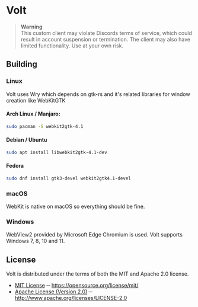 # Volt

> **Warning**\
> This custom client may violate Discords terms of service, which could result in account suspension or termination. The client may also have limited functionality. Use at your own risk.

## Building

### Linux
Volt uses Wry which depends on gtk-rs and it's related libraries for window creation like WebKitGTK

#### Arch Linux / Manjaro:
```sh
sudo pacman -S webkit2gtk-4.1
```

####  Debian / Ubuntu
```sh
sudo apt install libwebkit2gtk-4.1-dev
```

#### Fedora
```sh
sudo dnf install gtk3-devel webkit2gtk4.1-devel
```

### macOS
WebKit is native on macOS so everything should be fine.

### Windows
WebView2 provided by Microsoft Edge Chromium is used. Volt supports Windows 7, 8, 10 and 11.

## License
Volt is distributed under the terms of both the  MIT and Apache 2.0 license.
- [MIT License][LICENSE_MIT] ─ https://opensource.org/license/mit/
- [Apache License (Version 2.0)][LICENSE_APACHE] ─ http://www.apache.org/licenses/LICENSE-2.0

[LICENSE_MIT]: ./LICENSE-MIT
[LICENSE_APACHE]: ./LICENSE-APACHE